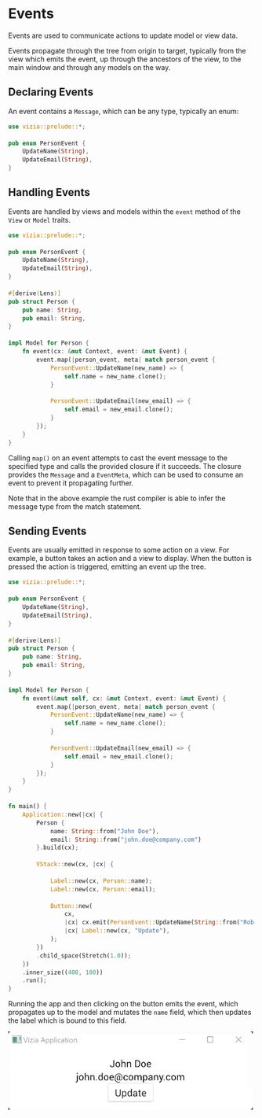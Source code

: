 # Events

Events are used to communicate actions to update model or view data. 

Events propagate through the tree from origin to target, typically from the view which emits the event, up through the ancestors of the view, to the main window and through any models on the way.


## Declaring Events

An event contains a `Message`, which can be any type, typically an enum:

```rust
use vizia::prelude::*;

pub enum PersonEvent {
    UpdateName(String),
    UpdateEmail(String),
}
```

## Handling Events
Events are handled by views and models within the `event` method of the `View` or `Model` traits.

```rust
use vizia::prelude::*;

pub enum PersonEvent {
    UpdateName(String),
    UpdateEmail(String),
}

#[derive(Lens)]
pub struct Person {
    pub name: String,
    pub email: String,
}

impl Model for Person {
    fn event(cx: &mut Context, event: &mut Event) {
        event.map(|person_event, meta| match person_event {
            PersonEvent::UpdateName(new_name) => {
                self.name = new_name.clone();
            }

            PersonEvent::UpdateEmail(new_email) => {
                self.email = new_email.clone();
            }
        });
    }
}
```
Calling `map()` on an event attempts to cast the event message to the specified type and calls the provided closure if it succeeds. The closure provides the `Message` and a `EventMeta`, which can be used to consume an event to prevent it propagating further. 

Note that in the above  example the rust compiler is able to infer the message type from the match statement. 

## Sending Events
Events are usually emitted in response to some action on a view. For example, a button takes an action and a view to display. When the button is pressed the action is triggered, emitting an event up the tree.

```rust
use vizia::prelude::*;

pub enum PersonEvent {
    UpdateName(String),
    UpdateEmail(String),
}

#[derive(Lens)]
pub struct Person {
    pub name: String,
    pub email: String,
}

impl Model for Person {
    fn event(&mut self, cx: &mut Context, event: &mut Event) {
        event.map(|person_event, meta| match person_event {
            PersonEvent::UpdateName(new_name) => {
                self.name = new_name.clone();
            }

            PersonEvent::UpdateEmail(new_email) => {
                self.email = new_email.clone();
            }
        });
    }
}

fn main() {
    Application::new(|cx| {
        Person { 
            name: String::from("John Doe"), 
            email: String::from("john.doe@company.com") 
        }.build(cx);

        VStack::new(cx, |cx| {
            
            Label::new(cx, Person::name);
            Label::new(cx, Person::email);
            
            Button::new(
                cx,
                |cx| cx.emit(PersonEvent::UpdateName(String::from("Rob Doe"))),
                |cx| Label::new(cx, "Update"),
            );
        })
        .child_space(Stretch(1.0));
    })
    .inner_size((400, 100))
    .run();
}
```

Running the app and then clicking on the button emits the event, which propagates up to the model and mutates the `name` field, which then updates the label which is bound to this field.

![](../img/update.gif)


<!-- Events propagate through the view tree, and how an event propagates is specific to the event type. However, usually a platform event will propagate down the tree to the target view or model, and a user event will propagate up the tree to the target view or model. -->

